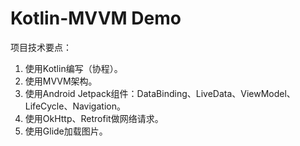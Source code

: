 # Kotlin-MVVM Demo
项目技术要点：
1. 使用Kotlin编写（协程）。
2. 使用MVVM架构。
3. 使用Android Jetpack组件：DataBinding、LiveData、ViewModel、LifeCycle、Navigation。
4. 使用OkHttp、Retrofit做网络请求。
5. 使用Glide加载图片。
